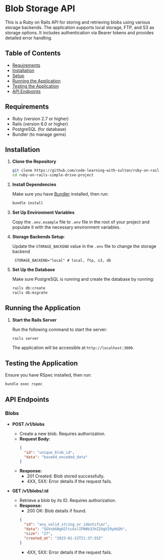 # Blob Storage API

This is a Ruby on Rails API for storing and retrieving blobs using various storage backends. The application supports local storage, FTP, and S3 as storage options. It includes authentication via Bearer tokens and provides detailed error handling.

## Table of Contents

- [Requirements](#requirements)
- [Installation](#installation)
- [Setup](#setup)
- [Running the Application](#running-the-application)
- [Testing the Application](#testing-the-application)
- [API Endpoints](#api-endpoints)

## Requirements

- Ruby (version 2.7 or higher)
- Rails (version 6.0 or higher)
- PostgreSQL (for database)
- Bundler (to manage gems)

## Installation

1. **Clone the Repository**

   ```bash
   git clone https://github.com/code-learning-with-sultan/ruby-on-rails-simple-drive-project.git
   cd ruby-on-rails-simple-drive-project
   ```

2. **Install Dependencies**

   Make sure you have [Bundler](https://bundler.io/) installed, then run:

   ```bash
   bundle install
   ```

3. **Set Up Environment Variables**

   Copy the `.env.example` file to `.env` file in the root of your project and populate it with the necessary environment variables.

4. **Storage Backends Setup**:

   Update the `STORAGE_BACKEND` value in the `.env` file to change the storage backend

   ```dotenv
    STORAGE_BACKEND="local" # local, ftp, s3, db
   ```

5. **Set Up the Database**

   Make sure PostgreSQL is running and create the database by running:

   ```bash
   rails db:create
   rails db:migrate
   ```

## Running the Application

1. **Start the Rails Server**

   Run the following command to start the server:

   ```bash
   rails server
   ```

   The application will be accessible at `http://localhost:3000`.

## Testing the Application

Ensure you have RSpec installed, then run:

```bash
bundle exec rspec
```

## API Endpoints

### Blobs

- **POST /v1/blobs**

  - Create a new blob. Requires authorization.
  - **Request Body:**
    ```json
    {
      "id": "unique_blob_id",
      "data": "base64_encoded_data"
    }
    ```
  - **Response:**
    - 201 Created: Blob stored successfully.
    - 4XX, 5XX: Error details if the request fails.

- **GET /v1/blobs/:id**
  - Retrieve a blob by its ID. Requires authorization.
  - **Response:**
    - 200 OK: Blob details if found.
    ```json
    {
      "id": "any_valid_string_or_identifier",
      "data": "SGVsbG8gU2ltcGxlIFN0b3JhZ2UgV29ybGQh",
      "size": "27",
      "created_at": "2023-01-22T21:37:55Z"
    }
    ```
    - 4XX, 5XX: Error details if the request fails.
